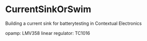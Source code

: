 # CurrentSinkOrSwim
Building a current sink for batterytesting in Contextual Electronics

opamp: LMV358
linear regulator: TC1016
